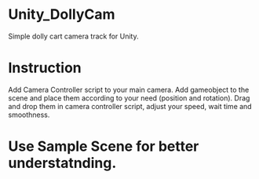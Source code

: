 # Unity_DollyCam
Simple dolly cart camera track for Unity.

# Instruction
Add Camera Controller script to your main camera. Add gameobject to the scene and place them according to your need (position and rotation). Drag and drop them in camera controller script, adjust your speed, wait time and smoothness.

# Use Sample Scene for better understatnding.
